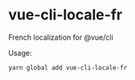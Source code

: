 # vue-cli-locale-fr
French localization for @vue/cli

Usage:

```
yarn global add vue-cli-locale-fr
```
